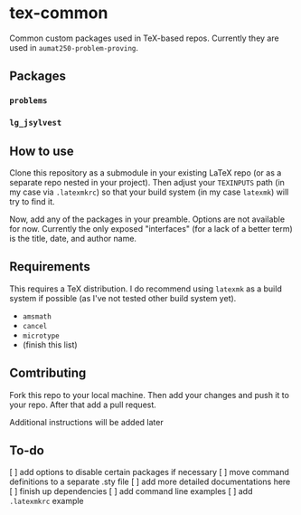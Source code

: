# tex-common
Common custom packages used in TeX-based repos. Currently they are used in `aumat250-problem-proving`.

## Packages
### `problems`

### `lg_jsylvest`

## How to use
Clone this repository as a submodule in your existing LaTeX repo (or as a separate repo nested in your project). Then adjust your `TEXINPUTS` path (in my case via `.latexmkrc`) so that your build system (in my case `latexmk`) will try to find it.

Now, add any of the packages in your preamble. Options are not available for now. Currently the only exposed "interfaces" (for a lack of a better term) is the title, date, and author name.

## Requirements
This requires a TeX distribution. I do recommend using `latexmk` as a build system if possible (as I've not tested other build system yet).

- `amsmath`
- `cancel`
- `microtype`
- (finish this list)

## Comtributing
Fork this repo to your local machine. Then add your changes and push it to your repo. After that add a pull request.

Additional instructions will be added later

## To-do
[ ] add options to disable certain packages if necessary
[ ] move command definitions to a separate .sty file
[ ] add more detailed documentations here
    [ ] finish up dependencies
    [ ] add command line examples
    [ ] add `.latexmkrc` example
